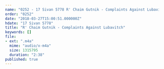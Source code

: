 ```yaml
---
name: "0252 - 17 Sivan 5778 R' Chaim Gutnik - Complaints Against Lubavitch"
order: "0252"
date: "2018-03-27T15:00:51.000000Z"
hdate: "17 Sivan 5778"
title: "R' Chaim Gutnik - Complaints Against Lubavitch"
keywords: []
file:
- ext: ".m4a"
  mime: "audio/x-m4a"
  size: 1315795
  duration: "2:38"
published: true
---
```


